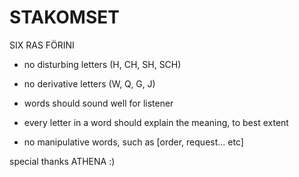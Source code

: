# STAKOMSET
SIX RAS FÖRINI

- no disturbing letters (H, CH, SH, SCH)
- no derivative letters (W, Q, G, J)
- words should sound well for listener

- every letter in a word should explain the meaning, to best extent
- no manipulative words, such as [order, request... etc]



special thanks
ATHENA :)
